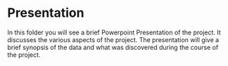 
# Presentation
In this folder you will see a brief Powerpoint Presentation of the project. It discusses the various aspects of the project.  The presentation will give a brief synopsis of the data and what was discovered during the course of the project.
